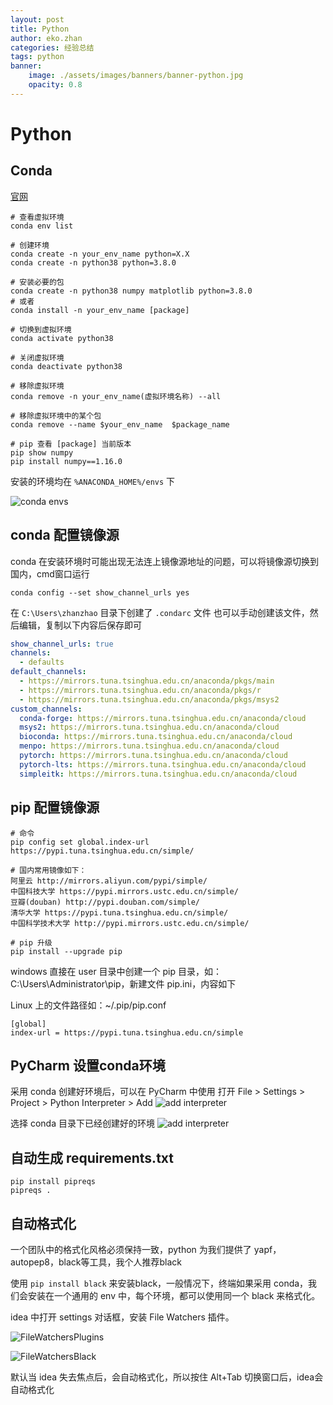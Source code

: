 ```yaml
---
layout: post
title: Python
author: eko.zhan
categories: 经验总结
tags: python
banner:
    image: ./assets/images/banners/banner-python.jpg
    opacity: 0.8
---
```



# Python

## Conda

[官网](https://www.anaconda.com/products/individual)

```shell
# 查看虚拟环境
conda env list

# 创建环境
conda create -n your_env_name python=X.X
conda create -n python38 python=3.8.0

# 安装必要的包
conda create -n python38 numpy matplotlib python=3.8.0
# 或者
conda install -n your_env_name [package]

# 切换到虚拟环境
conda activate python38

# 关闭虚拟环境
conda deactivate python38

# 移除虚拟环境
conda remove -n your_env_name(虚拟环境名称) --all

# 移除虚拟环境中的某个包
conda remove --name $your_env_name  $package_name

# pip 查看 [package] 当前版本
pip show numpy
pip install numpy==1.16.0
```

安装的环境均在 `%ANACONDA_HOME%/envs` 下

![conda envs](/assets/images/2021-11-11-python/conda_envs.png)

## conda 配置镜像源

conda 在安装环境时可能出现无法连上镜像源地址的问题，可以将镜像源切换到国内，cmd窗口运行

```shell
conda config --set show_channel_urls yes
```

在 `C:\Users\zhanzhao` 目录下创建了 `.condarc` 文件
也可以手动创建该文件，然后编辑，复制以下内容后保存即可

```yaml
show_channel_urls: true
channels:
  - defaults
default_channels:
  - https://mirrors.tuna.tsinghua.edu.cn/anaconda/pkgs/main
  - https://mirrors.tuna.tsinghua.edu.cn/anaconda/pkgs/r
  - https://mirrors.tuna.tsinghua.edu.cn/anaconda/pkgs/msys2
custom_channels:
  conda-forge: https://mirrors.tuna.tsinghua.edu.cn/anaconda/cloud
  msys2: https://mirrors.tuna.tsinghua.edu.cn/anaconda/cloud
  bioconda: https://mirrors.tuna.tsinghua.edu.cn/anaconda/cloud
  menpo: https://mirrors.tuna.tsinghua.edu.cn/anaconda/cloud
  pytorch: https://mirrors.tuna.tsinghua.edu.cn/anaconda/cloud
  pytorch-lts: https://mirrors.tuna.tsinghua.edu.cn/anaconda/cloud
  simpleitk: https://mirrors.tuna.tsinghua.edu.cn/anaconda/cloud
```

## pip 配置镜像源

```shell
# 命令
pip config set global.index-url https://pypi.tuna.tsinghua.edu.cn/simple/

# 国内常用镜像如下：
阿里云 http://mirrors.aliyun.com/pypi/simple/
中国科技大学 https://pypi.mirrors.ustc.edu.cn/simple/
豆瓣(douban) http://pypi.douban.com/simple/
清华大学 https://pypi.tuna.tsinghua.edu.cn/simple/
中国科学技术大学 http://pypi.mirrors.ustc.edu.cn/simple/

# pip 升级
pip install --upgrade pip
```

windows 直接在 user 目录中创建一个 pip 目录，如：C:\Users\Administrator\pip，新建文件 pip.ini，内容如下

Linux 上的文件路径如：~/.pip/pip.conf

```shell
[global]
index-url = https://pypi.tuna.tsinghua.edu.cn/simple
```

## PyCharm 设置conda环境

采用 conda 创建好环境后，可以在 PyCharm 中使用
打开 File > Settings > Project > Python Interpreter > Add
![add interpreter](/assets/images/2021-11-11-python/conda_envs_interpreter_add.png)

选择 conda 目录下已经创建好的环境
![add interpreter](/assets/images/2021-11-11-python/conda_envs_interpreter.png)

## 自动生成 requirements.txt

```shell
pip install pipreqs
pipreqs .
```

## 自动格式化

一个团队中的格式化风格必须保持一致，python 为我们提供了 yapf，autopep8，black等工具，我个人推荐black

使用 `pip install black` 来安装black，一般情况下，终端如果采用 conda，我们会安装在一个通用的 env 中，每个环境，都可以使用同一个 black 来格式化。

idea 中打开 settings 对话框，安装 File Watchers 插件。

![FileWatchersPlugins](/assets/images/2021-11-11-python/FileWatchersPlugins.png)

![FileWatchersBlack](/assets/images/2021-11-11-python/FileWatchersBlack.png)

默认当 idea 失去焦点后，会自动格式化，所以按住 Alt+Tab 切换窗口后，idea会自动格式化
